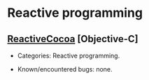 # Reactive programming

## [ReactiveCocoa](https://github.com/ReactiveCocoa/ReactiveCocoa) [Objective-C]

* Categories: Reactive programming.

* Known/encountered bugs: none.

